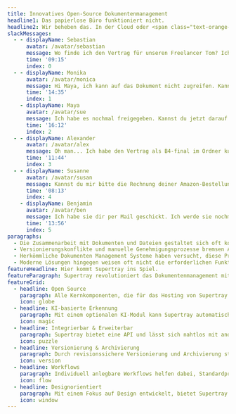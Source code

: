 ```yaml
---
title: Innovatives Open-Source Dokumentenmanagement
headline1: Das papierlose Büro funktioniert nicht.
headline2: Wir beheben das. In der Cloud oder <span class="text-orange-10">auf deinem Server.</span>
slackMessages:
  - - displayName: Sebastian
      avatar: /avatar/sebastian
      message: Wo finde ich den Vertrag für unseren Freelancer Tom? Ich habe im Ordner Personal/Freelancer/Verträge auf unserem NAS gesucht, aber nur die Version A1 gefunden 😖
      time: '09:15'
      index: 0
  - - displayName: Monika
      avatar: /avatar/monica
      message: Hi Maya, ich kann auf das Dokument nicht zugreifen. Kannst du es bitte mit mir teilen?
      time: '14:35'
      index: 1
    - displayName: Maya
      avatar: /avatar/sue
      message: Ich habe es nochmal freigegeben. Kannst du jetzt darauf zugreifen?
      time: '16:12'
      index: 2
  - - displayName: Alexander
      avatar: /avatar/alex
      message: Oh man... Ich habe den Vertrag als B4-final im Ordner kunden/acme/projekte/website-relaunch/freelancer gefunden…<br />Ist das wirklich die finale Version?
      time: '11:44'
      index: 3
  - - displayName: Susanne
      avatar: /avatar/susan
      message: Kannst du mir bitte die Rechnung deiner Amazon-Bestellung aus dem April 2022 schicken? Ich kann sie nirgendwo finden...
      time: '08:13'
      index: 4
    - displayName: Benjamin
      avatar: /avatar/ben
      message: Ich habe sie dir per Mail geschickt. Ich werde sie nochmal raussuchen und schicke sie dir dann nochmal.
      time: '13:56'
      index: 5
paragraphs:
  - Die Zusammenarbeit mit Dokumenten und Dateien gestaltet sich oft kompliziert, ist irreführend und zeitaufwändig. Mitarbeiter verbringen unnötig viel Zeit damit, Dokumente zu suchen, zu organisieren und zu teilen.
  - Versionierungskonflikte und manuelle Genehmigungsprozesse bremsen Arbeitsabläufe aus und führen zu Frustration. Ein Mangel an Transparenz und Sicherheit beim Teilen von Dokumenten kann zu Datenlecks und Compliance-Risiken führen.
  - Herkömmliche Dokumenten Management Systeme haben versucht, diese Probleme mit umständlichen, überladenen und verwirrenden Benutzeroberflächen zu lösen. Häufig basieren diese auf veralteten Konzepten aus den 1990er Jahren. Diese Systeme sind oft proprietär, teuer und bieten wenig Möglichkeiten zur Erweiterung und Anpassung. Oft müssen Organisationen ihre Arbeitsabläufe an die Software anpassen, anstatt die Software an ihre Bedürfnisse anzupassen.
  - Moderne Lösungen hingegen weisen oft nicht die erforderlichen Funktionen auf, um die Einhaltung von Vorschriften und Standards sicherzustellen.
featureHeadline: Hier kommt Supertray ins Spiel.
featureParagraph: Supertray revolutioniert das Dokumentenmanagement mit innovativen Funktionen, die die Zusammenarbeit effizienter, transparenter und sicherer gestalten, während <strong class="font-extrabold">alle wichtigen Komponenten Open Source</strong> sind und bleiben.
featureGrid:
  - headline: Open Source
    paragraph: Alle Kernkomponenten, die für das Hosting von Supertray benötigt werden, werden unter einer Open-Source-Lizenz veröffentlicht.
    icon: globe
  - headline: KI-basierte Erkennung
    paragraph: Mit einem optionalen KI-Modul kann Supertray automatisch Dokumente klassifizieren und Daten strukturiert extrahieren.
    icon: magic
  - headline: Integrierbar & Erweiterbar
    paragraph: Supertray bietet eine API und lässt sich nahtlos mit anderen Softwarelösungen integrieren, um einen reibungslosen Datenaustausch zu ermöglichen.
    icon: puzzle
  - headline: Versionierung & Archivierung
    paragraph: Durch revisionssichere Versionierung und Archivierung stellt Supertray eine Basis dar, mit der alle Vorschriften eingehalten werden können.
    icon: version
  - headline: Workflows
    paragraph: Individuell anlegbare Workflows helfen dabei, Standardprozesse für die Arbeit mit Dokumente im Unternehmen zu etablieren.
    icon: flow
  - headline: Designorientiert
    paragraph: Mit einem Fokus auf Design entwickelt, bietet Supertray eine intuitive Benutzeroberfläche, die die Zusammenarbeit erleichtert.
    icon: window
---
```

